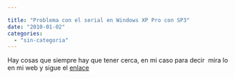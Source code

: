 ```yaml
---

title: "Problema con el serial en Windows XP Pro con SP3"
date: "2010-01-02"
categories: 
  - "sin-categoria"
---
```


Hay cosas que siempre hay que tener cerca, en mi caso para decir  mira lo en mi web y sigue el [enlace](https://www.luiskano.net/blog/2007/02/11/quitar-el-mensaje-de-activar-windows-xp/)
